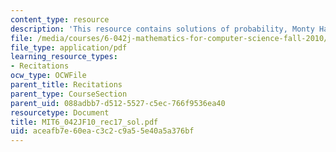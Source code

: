 ```yaml
---
content_type: resource
description: 'This resource contains solutions of probability, Monty Hall problem. '
file: /media/courses/6-042j-mathematics-for-computer-science-fall-2010/aceafb7e60eac3c2c9a55e40a5a376bf_MIT6_042JF10_rec17_sol.pdf
file_type: application/pdf
learning_resource_types:
- Recitations
ocw_type: OCWFile
parent_title: Recitations
parent_type: CourseSection
parent_uid: 088adbb7-d512-5527-c5ec-766f9536ea40
resourcetype: Document
title: MIT6_042JF10_rec17_sol.pdf
uid: aceafb7e-60ea-c3c2-c9a5-5e40a5a376bf
---
```


